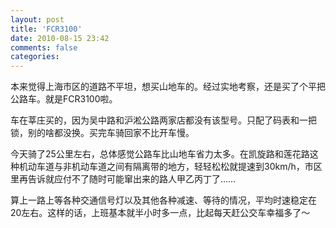 ```yaml
---
layout: post
title: 'FCR3100'
date: 2010-08-15 23:42
comments: false
categories: 
---
```

    

本来觉得上海市区的道路不平坦，想买山地车的。经过实地考察，还是买了个平把公路车。就是FCR3100啦。

车在莘庄买的，因为吴中路和沪淞公路两家店都没有该型号。只配了码表和一把锁，别的啥都没换。买完车骑回家不比开车慢。

今天骑了25公里左右，总体感觉公路车比山地车省力太多。在凯旋路和莲花路这种机动车道与非机动车道之间有隔离带的地方，轻轻松松就提速到30km/h，市区里再告诉就应付不了随时可能窜出来的路人甲乙丙丁了……

算上一路上等各种交通信号灯以及其他各种减速、等待的情况，平均时速稳定在20左右。这样的话，上班基本就半小时多一点，比起每天赶公交车幸福多了～
